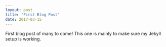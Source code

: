 ```yaml
---
loyout: post
title: "First Blog Post"
date: 2017-03-15
---
```


First blog post of many to come! This one is mainly to make sure my Jekyll setup is working. 

